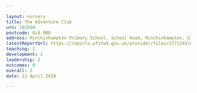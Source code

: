 ```yaml
---

layout: nursery
title: The Adventure Club
urn: 101910
postcode: GL6 9BD
address: Minchinhampton Primary School, School Road, Minchinhampton, Gloucestershire, GL6 9BD
latestReportUrl: https://reports.ofsted.gov.uk/provider/files/2771193/urn/101910.pdf
teaching: 2
development: 2
leadership: 2
outcomes: 0
overall: 2
date: 11 April 2018

---
```

